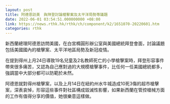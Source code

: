 ```yaml
---
layout: post
title: 阿德恩訪美　與拜登討論槍擊案及太平洋局勢等議題
date: 2022-06-01 03:54:51.000000000 +08:00
link: https://news.rthk.hk/rthk/ch/component/k2/1651070-20220601.htm
categories: rthk
---
```


新西蘭總理阿德恩訪問美國，在白宮橢圓形辦公室與美國總統拜登會面，討論議題包括美國國內的槍擊案、太平洋地區局勢及新冠疫情。

在提到得州上月24日導致19名兒童及2名教師死亡的小學槍擊案時，拜登形容事件帶來很多痛苦，又認為自己應對過的大規模槍擊事件，比任何一任美國總統都多，強調當中大部分都可以防範於未然。

阿德恩就對得州槍擊案，以及上月14日在紐約州水牛城造成10死3傷的超市槍擊案，深表哀悼，形容這些事件對社區構成毀滅性影響，如果新西蘭在管控槍械方面的工作有值得分享的價值，她很樂意這樣做。
